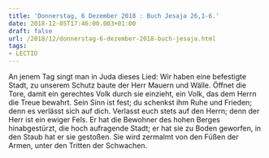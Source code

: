 ```yaml
---
title: 'Donnerstag, 6 Dezember 2018 : Buch Jesaja 26,1-6.'
date: 2018-12-05T17:46:00.003+01:00
draft: false
url: /2018/12/donnerstag-6-dezember-2018-buch-jesaja.html
tags: 
- LECTIO
---
```


An jenem Tag singt man in Juda dieses Lied: Wir haben eine befestigte Stadt, zu unserem Schutz baute der Herr Mauern und Wälle. Öffnet die Tore, damit ein gerechtes Volk durch sie einzieht, ein Volk, das dem Herrn die Treue bewahrt. Sein Sinn ist fest; du schenkst ihm Ruhe und Frieden; denn es verlässt sich auf dich. Verlasst euch stets auf den Herrn; denn der Herr ist ein ewiger Fels. Er hat die Bewohner des hohen Berges hinabgestürzt, die hoch aufragende Stadt; er hat sie zu Boden geworfen, in den Staub hat er sie gestoßen. Sie wird zermalmt von den Füßen der Armen, unter den Tritten der Schwachen.